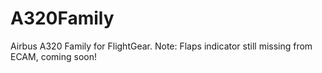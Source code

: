 # A320Family
Airbus A320 Family for FlightGear. Note: Flaps indicator still missing from ECAM, coming soon!